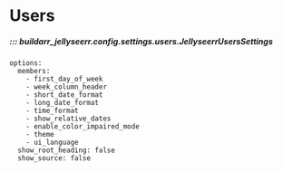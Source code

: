 # Users

##### ::: buildarr_jellyseerr.config.settings.users.JellyseerrUsersSettings
    options:
      members:
        - first_day_of_week
        - week_column_header
        - short_date_format
        - long_date_format
        - time_format
        - show_relative_dates
        - enable_color_impaired_mode
        - theme
        - ui_language
      show_root_heading: false
      show_source: false
